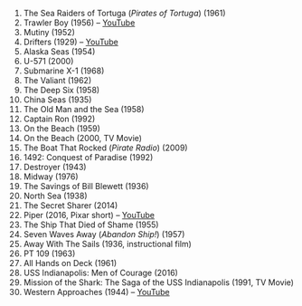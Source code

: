 1. The Sea Raiders of Tortuga (*Pirates of Tortuga*) (1961)  
1. Trawler Boy (1956) – [YouTube](https://youtu.be/sblqah70Wrc?si=O8TCPjAE6IdgtUy-)  
1. Mutiny (1952)  
1. Drifters (1929) – [YouTube](https://youtu.be/RUOiTNnNFvI?si=3U79FGiKUUfTwS5U)  
1. Alaska Seas (1954)  
1. U-571 (2000)  
1. Submarine X-1 (1968)  
1. The Valiant (1962)  
1. The Deep Six (1958)  
1. China Seas (1935)  
1. The Old Man and the Sea (1958)  
1. Captain Ron (1992)  
1. On the Beach (1959)  
1. On the Beach (2000, TV Movie)  
1. The Boat That Rocked (*Pirate Radio*) (2009)  
1. 1492: Conquest of Paradise (1992)  
1. Destroyer (1943)  
1. Midway (1976)  
1. The Savings of Bill Blewett (1936)  
1. North Sea (1938)  
1. The Secret Sharer (2014)  
1. Piper (2016, Pixar short) – [YouTube](https://youtu.be/SQO4L7HkuLE?si=nF17i2dZQ1L-KzEH)  
1. The Ship That Died of Shame (1955)  
1. Seven Waves Away (*Abandon Ship!*) (1957)  
1. Away With The Sails (1936, instructional film)  
1. PT 109 (1963)  
1. All Hands on Deck (1961)  
1. USS Indianapolis: Men of Courage (2016)  
1. Mission of the Shark: The Saga of the USS Indianapolis (1991, TV Movie)  
1. Western Approaches (1944) – [YouTube](https://youtu.be/SYNICPKLJlA?si=CePUJwFzdBBmBzW2)
   
